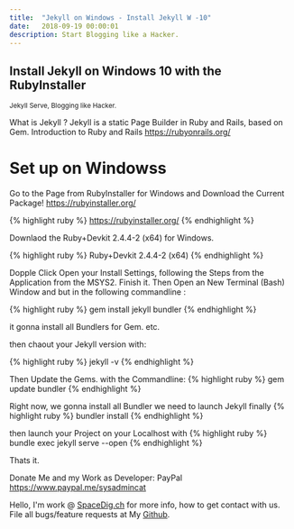 ```yaml
---
title:  "Jekyll on Windows - Install Jekyll W -10"
date:   2018-09-19 00:00:01
description: Start Blogging like a Hacker.
---
```

<h2 id="this-post-is-the-last-of-a-series-of-posts-in-which-i-write-about-the-observable-type-in-the-first-post-we-went-ahead-writing-an-observable-from-scratch-in-order-to-fully-understand-it-we-then-explored-how-to-create-observables-from-values-arrays-dom-events-and-promises-this-time-well-focus-on-compositions-by-rewriting-some-basic-composition-operators">
Install Jekyll on Windows 10 with the RubyInstaller </h2>



<small>Jekyll Serve, Blogging like Hacker.</small>

What is Jekyll ? Jekyll is a static Page Builder in Ruby and Rails, based on Gem. 
Introduction to Ruby and Rails
<a href="https://rubyonrails.org/">https://rubyonrails.org/</a>


<h1>Set up on Windowss</h1>

Go to the Page from RubyInstaller for Windows and Download the Current Package!
<a href="https://rubyinstaller.org/">https://rubyinstaller.org/</a>

{% highlight ruby %}
https://rubyinstaller.org/
{% endhighlight %}

Downlaod the Ruby+Devkit 2.4.4-2 (x64)  for Windows. 

{% highlight ruby %}
Ruby+Devkit 2.4.4-2 (x64) 
{% endhighlight %}

Dopple Click Open your Install Settings, following the Steps from the Application from the MSYS2. 
Finish it. Then Open an New Terminal (Bash) Window and but in the following commandline : 


{% highlight ruby %}
gem install jekyll bundler
{% endhighlight %}

it gonna install all Bundlers for Gem. etc. 

then chaout your Jekyll version with: 

{% highlight ruby %}
jekyll -v 
{% endhighlight %}

Then Update the Gems. with the Commandline: 
{% highlight ruby %}
gem update bundler
{% endhighlight %}

Right now, we gonna install all Bundler we need to launch Jekyll finally 
{% highlight ruby %}
bundler install 
{% endhighlight %}


then launch your Project on your Localhost with 
{% highlight ruby %}
bundle exec jekyll serve --open
{% endhighlight %}


Thats it. 

Donate Me and my Work as Developer: PayPal <a href="https://www.paypal.me/sysadmincat">https://www.paypal.me/sysadmincat </a>


 Hello, I'm work @ [SpaceDig.ch][spacedig] for more info, how to get contact with us. File all bugs/feature requests at My  [Github][jekyll-gh].

[jekyll-gh]: https://github.com/spaceg
[spacedig]:    http://spacedig.ch
